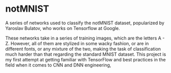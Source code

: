 # notMNIST
A series of networks used to classify the notMNIST dataset, popularized by Yaroslav Bulatov, who works on Tensorflow at Google.

These networks take in a series of training images, which are the letters A - Z. However, all of them are stylized in some
wacky fashion, or are in different fonts, or any mixture of the two, making the task of classification much harder than 
that regarding the standard MNIST dataset. This project is my first attempt at getting familiar with TensorFlow and best practices in the field 
when it comes to CNN and DNN engineering, 
